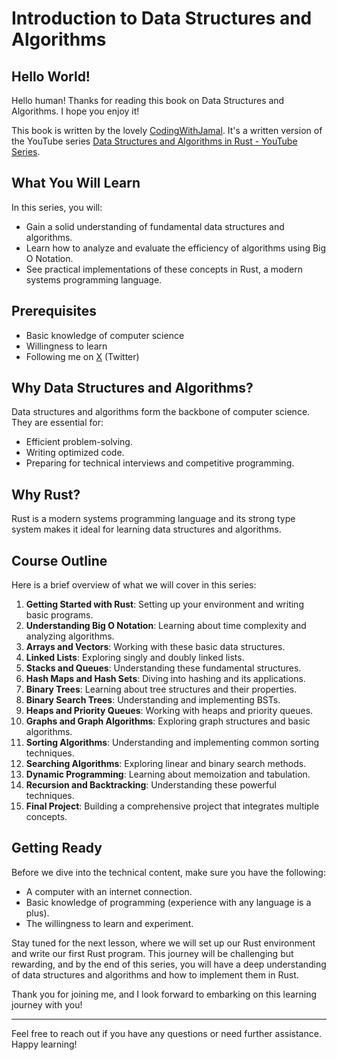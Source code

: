 # Introduction to Data Structures and Algorithms

## Hello World!

Hello human! Thanks for reading this book on Data Structures and Algorithms. I hope you enjoy it!

This book is written by the lovely [CodingWithJamal](https://x.com/codingwithjamal). It's a written version of
the YouTube series [Data Structures and Algorithms in Rust - YouTube Series](https://www.youtube.com/playlist?list=PLl0-VFGqwyIvRpNnBcypGKITG2gRip1QD).

## What You Will Learn

In this series, you will:

- Gain a solid understanding of fundamental data structures and algorithms.
- Learn how to analyze and evaluate the efficiency of algorithms using Big O Notation.
- See practical implementations of these concepts in Rust, a modern systems programming language.

## Prerequisites

- Basic knowledge of computer science
- Willingness to learn
- Following me on [X](https://x.com/codingwithjamal) (Twitter)

## Why Data Structures and Algorithms?

Data structures and algorithms form the backbone of computer science. They are essential for:

- Efficient problem-solving.
- Writing optimized code.
- Preparing for technical interviews and competitive programming.

## Why Rust?

Rust is a modern systems programming language and its strong type system makes it
ideal for learning data structures and algorithms.

## Course Outline

Here is a brief overview of what we will cover in this series:

1. **Getting Started with Rust**: Setting up your environment and writing basic programs.
2. **Understanding Big O Notation**: Learning about time complexity and analyzing algorithms.
3. **Arrays and Vectors**: Working with these basic data structures.
4. **Linked Lists**: Exploring singly and doubly linked lists.
5. **Stacks and Queues**: Understanding these fundamental structures.
6. **Hash Maps and Hash Sets**: Diving into hashing and its applications.
7. **Binary Trees**: Learning about tree structures and their properties.
8. **Binary Search Trees**: Understanding and implementing BSTs.
9. **Heaps and Priority Queues**: Working with heaps and priority queues.
10. **Graphs and Graph Algorithms**: Exploring graph structures and basic algorithms.
11. **Sorting Algorithms**: Understanding and implementing common sorting techniques.
12. **Searching Algorithms**: Exploring linear and binary search methods.
13. **Dynamic Programming**: Learning about memoization and tabulation.
14. **Recursion and Backtracking**: Understanding these powerful techniques.
15. **Final Project**: Building a comprehensive project that integrates multiple concepts.

## Getting Ready

Before we dive into the technical content, make sure you have the following:

- A computer with an internet connection.
- Basic knowledge of programming (experience with any language is a plus).
- The willingness to learn and experiment.

Stay tuned for the next lesson, where we will set up our Rust environment and write our first Rust program. This journey will be challenging but rewarding, and by the end of this series, you will have a deep understanding of data structures and algorithms and how to implement them in Rust.

Thank you for joining me, and I look forward to embarking on this learning journey with you!

---

Feel free to reach out if you have any questions or need further assistance. Happy learning!
